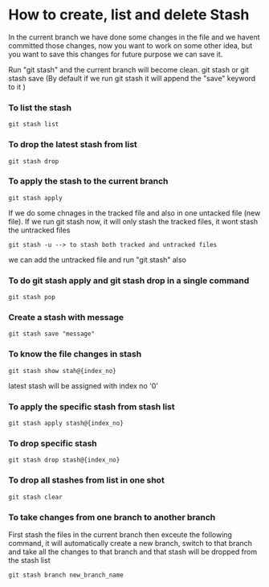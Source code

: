 # How to create, list and delete Stash

In the current branch we have done some changes in the file and we havent committed those changes, now you want to work on some other idea, but you want to save this changes for future purpose we can save it. 

Run "git stash" and the current branch will become clean.
git stash or git stash save (By default if we run git stash it will append the "save" keyword to it )

### To list the stash
```
git stash list
```

### To drop the latest stash from list
```
git stash drop
```

### To apply the stash to the current branch
```
git stash apply
```

If we do some chnages in the tracked file and also in one untacked file (new file). If we run git stash now, it will only stash the tracked files, it wont stash the untracked files
```
git stash -u --> to stash both tracked and untracked files
```
we can add the untracked file and run "git stash" also

### To do git stash apply and git stash drop in a single command
```
git stash pop
```

### Create a stash with message
```
git stash save "message"
```

### To know the file changes in stash
```
git stash show stah@{index_no}
```
latest stash will be assigned with index no '0'

### To apply the specific stash from stash list
```
git stash apply stash@{index_no}
```

### To drop specific stash
```
git stash drop stash@{index_no}
```

### To drop all stashes from list in one shot
```
git stash clear
```

### To take changes from one branch to another branch
First stash the files in the current branch then exceute the following command, it will automatically create a new branch, switch to that branch and take all the changes to that branch and that stash will be dropped from the stash list
```
git stash branch new_branch_name
```